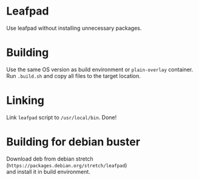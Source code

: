 # Leafpad
Use leafpad without installing unnecessary packages.

# Building
Use the same OS version as build environment or `plain-overlay` container.  
Run `.build.sh` and copy all files to the target location.

# Linking
Link `leafpad` script to `/usr/local/bin`. Done!

# Building for debian buster
Download deb from debian stretch (`https://packages.debian.org/stretch/leafpad`)  
and install it in build environment.
